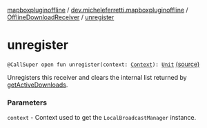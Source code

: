 [mapboxpluginoffline](../../index.md) / [dev.micheleferretti.mapboxpluginoffline](../index.md) / [OfflineDownloadReceiver](index.md) / [unregister](./unregister.md)

# unregister

`@CallSuper open fun unregister(context: `[`Context`](https://developer.android.com/reference/android/content/Context.html)`): `[`Unit`](https://kotlinlang.org/api/latest/jvm/stdlib/kotlin/-unit/index.html) [(source)](https://github.com/xit0c/mapbox-plugin-offline/tree/master/mapboxpluginoffline/src/main/java/dev/micheleferretti/mapboxpluginoffline/OfflineDownloadReceiver.kt#L138)

Unregisters this receiver and clears the internal list returned by [getActiveDownloads](get-active-downloads.md).

### Parameters

`context` - Context used to get the `LocalBroadcastManager` instance.